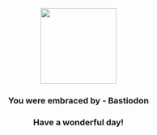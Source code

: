 <p align="center">
    <img src="https://raw.githubusercontent.com/PokeAPI/sprites/master/sprites/pokemon/411.png" width="150" height="150">
</p>
<h3 align="center">You were embraced by - <b>Bastiodon</b></h3>
<h3 align="center">Have a wonderful day!</h3>
